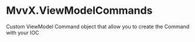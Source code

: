 # MvvX.ViewModelCommands
Custom ViewModel Command object that allow you to create the Command with your IOC

